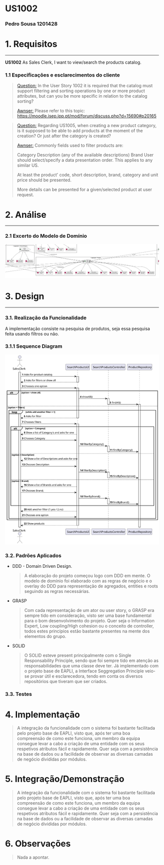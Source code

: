 # US1002
### Pedro Sousa 1201428

# 1. Requisitos
_____
**US1002** As Sales Clerk, I want to view/search the products catalog.

### 1.1 Especificações e esclarecimentos do cliente

> [Question:](https://moodle.isep.ipp.pt/mod/forum/discuss.php?d=15712#p20187)
> In the User Story 1002 it is required that the catalog must support filtering and sorting operations by one or more product attributes, but can you be more specific in relation to the catalog sorting?
>
> [Awnser:](https://moodle.isep.ipp.pt/mod/forum/discuss.php?d=15690#p20165)
> Please refer to this topic: https://moodle.isep.ipp.pt/mod/forum/discuss.php?d=15690#p20165



> [Question:](https://moodle.isep.ipp.pt/mod/forum/discuss.php?d=15690#p20165)
Regarding US1005, when creating a new product category, is it supposed to be able to add products at the moment of the creation? Or just after the category is created?
>
> [Awnser:](https://moodle.isep.ipp.pt/mod/forum/discuss.php?d=15690#p20165)
>Commonly fields used to filter products are:
>
>Category
>Description (any of the available descriptions)
>Brand
>User should select/specify a data presentation order. This applies to any similar US.
>
>At least the product' code, short description, brand, category and unit price should be presented.
>
>More details can be presented for a given/selected product at user request.




# 2. Análise
_____

### 2.1 Excerto do Modelo de Domínio

![DM_SearchforProducts.png](DM_SearchforProducts.png)


# 3. Design
_____


### 3.1. Realização da Funcionalidade

A implementação consiste na pesquisa de produtos, seja essa pesquisa feita usando filtros ou não.

### 3.1.1 Sequence Diagram

![SD_SearchProducts.svg](SD_SearchProducts.svg)

### 3.2. Padrões Aplicados

* DDD - Domain Driven Design.
  >A elaboração do projeto começou logo com DDD em mente. O modelo de domínio foi elaborado com as regras de negócio e o overlay do DDD para representação de agregados, entities e roots seguindo as regras necessárias.

* GRASP
  >Com cada representação de um ator ou user story, o GRASP era sempre tido em consideração, visto ser uma base fundamental para o bom desenvolvimento do projeto.
  > Quer seja o Information Expert, Low coupling/High cohesion ou o conceito de controller, todos estes princípios estão bastante presentes na mente dos elementos do grupo.

* SOLID
  > O SOLID esteve present principalmente com o Single Responsability Principle, sendo que foi sempre tido em atenção as responsabilidades que uma classe deve ter.
  >Já implementado com o projeto base de EAPLI, a Interface Seggregation Principle veio-se provar útil e esclarecedora, tendo em conta os diversos repositórios que tiveram que ser criados.

### 3.3. Testes


	

# 4. Implementação

>A integração da funcionalidade com o sistema foi bastante facilitada pelo projeto base de EAPLI, visto que, após ter uma boa compreensão de como este funciona, um membro da equipa consegue levar a cabo a criação de uma entidade com os seus respetivos atributos fácil e rapidamente.
> Quer seja com a persistência na base de dados ou a facilidade de observar as diversas camadas de negócio divididas por módulos.

# 5. Integração/Demonstração

> A integração da funcionalidade com o sistema foi bastante facilitada pelo projeto base de EAPLI, visto que, após ter uma boa compreensão de como este funciona, um membro da equipa consegue levar a cabo a criação de uma entidade com os seus respetivos atributos fácil e rapidamente.
> Quer seja com a persistência na base de dados ou a facilidade de observar as diversas camadas de negócio divididas por módulos.

# 6. Observações

> Nada a apontar.


